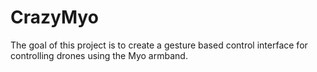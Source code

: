 # CrazyMyo
The goal of this project is to create a gesture based control interface for controlling drones using the Myo armband.
